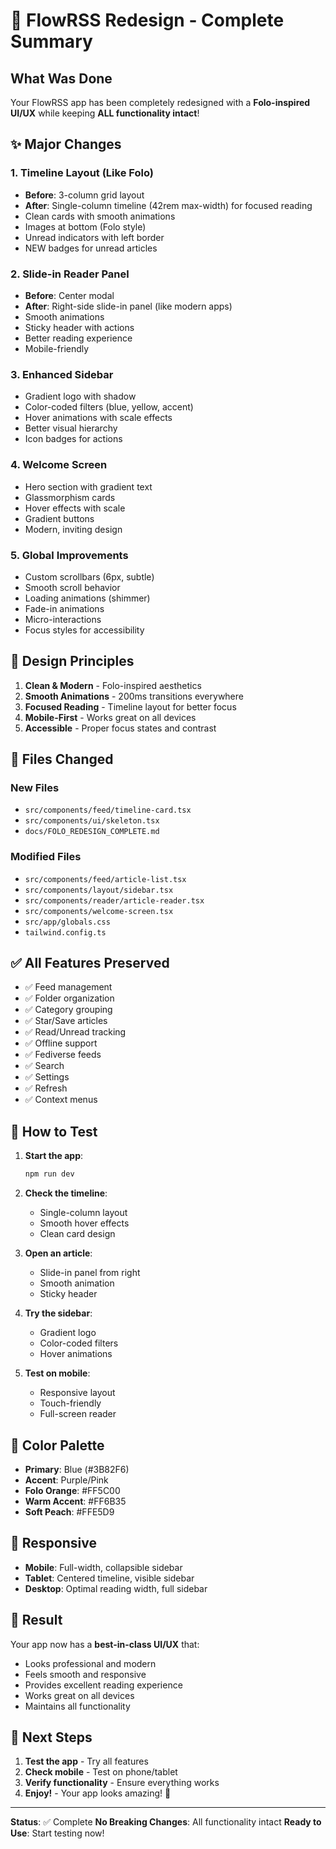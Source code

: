 # 🎨 FlowRSS Redesign - Complete Summary

## What Was Done

Your FlowRSS app has been completely redesigned with a **Folo-inspired UI/UX** while keeping **ALL functionality intact**!

## ✨ Major Changes

### 1. Timeline Layout (Like Folo)
- **Before**: 3-column grid layout
- **After**: Single-column timeline (42rem max-width) for focused reading
- Clean cards with smooth animations
- Images at bottom (Folo style)
- Unread indicators with left border
- NEW badges for unread articles

### 2. Slide-in Reader Panel
- **Before**: Center modal
- **After**: Right-side slide-in panel (like modern apps)
- Smooth animations
- Sticky header with actions
- Better reading experience
- Mobile-friendly

### 3. Enhanced Sidebar
- Gradient logo with shadow
- Color-coded filters (blue, yellow, accent)
- Hover animations with scale effects
- Better visual hierarchy
- Icon badges for actions

### 4. Welcome Screen
- Hero section with gradient text
- Glassmorphism cards
- Hover effects with scale
- Gradient buttons
- Modern, inviting design

### 5. Global Improvements
- Custom scrollbars (6px, subtle)
- Smooth scroll behavior
- Loading animations (shimmer)
- Fade-in animations
- Micro-interactions
- Focus styles for accessibility

## 🎯 Design Principles

1. **Clean & Modern** - Folo-inspired aesthetics
2. **Smooth Animations** - 200ms transitions everywhere
3. **Focused Reading** - Timeline layout for better focus
4. **Mobile-First** - Works great on all devices
5. **Accessible** - Proper focus states and contrast

## 📁 Files Changed

### New Files
- `src/components/feed/timeline-card.tsx`
- `src/components/ui/skeleton.tsx`
- `docs/FOLO_REDESIGN_COMPLETE.md`

### Modified Files
- `src/components/feed/article-list.tsx`
- `src/components/layout/sidebar.tsx`
- `src/components/reader/article-reader.tsx`
- `src/components/welcome-screen.tsx`
- `src/app/globals.css`
- `tailwind.config.ts`

## ✅ All Features Preserved

- ✅ Feed management
- ✅ Folder organization
- ✅ Category grouping
- ✅ Star/Save articles
- ✅ Read/Unread tracking
- ✅ Offline support
- ✅ Fediverse feeds
- ✅ Search
- ✅ Settings
- ✅ Refresh
- ✅ Context menus

## 🚀 How to Test

1. **Start the app**:
   ```bash
   npm run dev
   ```

2. **Check the timeline**:
   - Single-column layout
   - Smooth hover effects
   - Clean card design

3. **Open an article**:
   - Slide-in panel from right
   - Smooth animation
   - Sticky header

4. **Try the sidebar**:
   - Gradient logo
   - Color-coded filters
   - Hover animations

5. **Test on mobile**:
   - Responsive layout
   - Touch-friendly
   - Full-screen reader

## 🎨 Color Palette

- **Primary**: Blue (#3B82F6)
- **Accent**: Purple/Pink
- **Folo Orange**: #FF5C00
- **Warm Accent**: #FF6B35
- **Soft Peach**: #FFE5D9

## 📱 Responsive

- **Mobile**: Full-width, collapsible sidebar
- **Tablet**: Centered timeline, visible sidebar
- **Desktop**: Optimal reading width, full sidebar

## 🎉 Result

Your app now has a **best-in-class UI/UX** that:
- Looks professional and modern
- Feels smooth and responsive
- Provides excellent reading experience
- Works great on all devices
- Maintains all functionality

## 📝 Next Steps

1. **Test the app** - Try all features
2. **Check mobile** - Test on phone/tablet
3. **Verify functionality** - Ensure everything works
4. **Enjoy!** - Your app looks amazing! 🎉

---

**Status**: ✅ Complete
**No Breaking Changes**: All functionality intact
**Ready to Use**: Start testing now!
